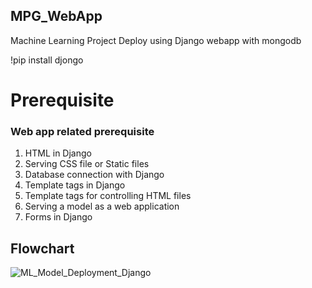 ## MPG_WebApp
Machine Learning Project Deploy using Django webapp with mongodb

!pip install djongo

# Prerequisite

### Web app related prerequisite
1. HTML in Django
2. Serving CSS file or Static files
3. Database connection with Django
4. Template tags in Django
5. Template tags for controlling HTML files
6. Serving a model as a web application
7. Forms in Django

## Flowchart
![ML_Model_Deployment_Django](https://user-images.githubusercontent.com/62986688/115986670-f65bf600-a5ce-11eb-883d-a9935842a665.png)

